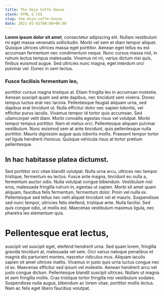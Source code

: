 ```yaml
---
title: The Dojo Coffe House
stack: HTML & CSS
slug: the-dojo-coffe-house
date: 2021-01-01T00:00+00:00
---
```


**Lorem ipsum dolor sit amet**, consectetur adipiscing elit. Nullam vestibulum mi eget massa venenatis sollicitudin. Morbi vel sem et diam tempor aliquet. Quisque ultrices ultrices massa eget porttitor. Aenean eget tellus eu est accumsan fermentum nec condimentum neque. Nunc cursus massa nisl, in rutrum lectus tempus malesuada. Vivamus mi mi, varius dictum nisi quis, finibus euismod augue. Sed ultricies nunc magna, eget interdum orci pulvinar vel. Donec in sem lectus.

### Fusce facilisis fermentum leo,

porttitor cursus magna tristique at. Etiam fringilla leo in accumsan molestie. Aenean suscipit quam sed ante dapibus, nec tincidunt sem viverra. Donec tempus luctus erat nec lacinia. Pellentesque feugiat aliquam urna, sed dapibus erat tincidunt ut. Nulla efficitur dolor nec sapien lobortis, vel efficitur purus iaculis. Vivamus tempor id tortor quis accumsan. Sed ullamcorper velit diam. Morbi convallis egestas risus vel volutpat. Morbi tempor tempus porttitor. Nam et metus orci. Pellentesque aliquam pulvinar vestibulum. Nunc euismod sem at ante tincidunt, quis pellentesque nulla porttitor. Mauris dignissim augue quis lobortis mollis. Praesent tempor tortor vel ligula hendrerit rhoncus. Quisque vehicula risus at tortor pretium pellentesque.

## In hac habitasse platea dictumst.

Sed porttitor orci vitae blandit volutpat. Nulla urna arcu, ultrices nec tempor tristique, fermentum eu lectus. Fusce ante magna, tincidunt eu nulla a, fermentum auctor odio. Nulla volutpat congue bibendum. Vestibulum nisl eros, malesuada fringilla rutrum in, egestas ut sapien. Morbi sit amet quam aliquam, faucibus felis fermentum, fermentum dolor. Proin vel nulla ex. Pellentesque sed tellus nec velit aliquet tincidunt vel et mauris. Suspendisse sed nunc tempor, ultricies felis eleifend, tristique ante. Nulla facilisi. Sed quis congue odio, ut mollis est. Maecenas vestibulum maximus ligula, nec pharetra leo elementum quis.

# Pellentesque erat lectus,

suscipit vel suscipit eget, eleifend hendrerit urna. Sed quam lorem, fringilla gravida tincidunt at, malesuada vel sem. Orci varius natoque penatibus et magnis dis parturient montes, nascetur ridiculus mus. Aliquam iaculis sapien sit amet ultrices mattis. Vivamus in justo quis urna luctus congue nec id ex. Maecenas efficitur sed ipsum vel molestie. Aenean hendrerit arcu vel justo congue dictum. Pellentesque blandit suscipit ultrices. Nullam ut magna et sem fringilla mollis. Cras tristique tortor fringilla nisi vestibulum sodales. Suspendisse nulla augue, bibendum ac lorem vitae, porttitor mollis lectus. Nam ac felis eget libero faucibus volutpat.
